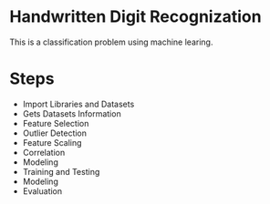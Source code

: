 # Handwritten Digit Recognization
This is a classification problem using machine learing.

# Steps 
  - Import Libraries and Datasets
  - Gets Datasets Information
  - Feature Selection
  - Outlier Detection
  - Feature Scaling
  - Correlation
  - Modeling
  - Training and Testing
  - Modeling
  - Evaluation
